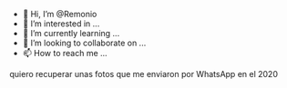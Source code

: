 - 👋 Hi, I’m @Remonio
- 👀 I’m interested in ...
- 🌱 I’m currently learning ...
- 💞️ I’m looking to collaborate on ...
- 📫 How to reach me ...

<!---
Remonio/Remonio is a ✨ special ✨ repository because its `README.md` (this file) appears on your GitHub profile.
You can click the Preview link to take a look at your changes.
--->quiero recuperar unas fotos que me enviaron por WhatsApp en el 2020

